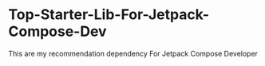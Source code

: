 # Top-Starter-Lib-For-Jetpack-Compose-Dev
This are my recommendation dependency For Jetpack Compose Developer
